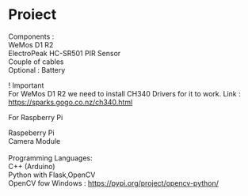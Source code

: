 # Proiect



Components :  
WeMos D1 R2\
ElectroPeak HC-SR501 PIR Sensor\
Couple of cables\
Optional : Battery 


! Important\
	For WeMos D1 R2 we need to install CH340 Drivers for it to work. 
	Link : https://sparks.gogo.co.nz/ch340.html

For Raspberry Pi

Raspeberry Pi\
Camera Module\
\
Programming Languages:\
C++ (Arduino)\
Python with Flask,OpenCV\
OpenCV fow Windows : https://pypi.org/project/opencv-python/ 
